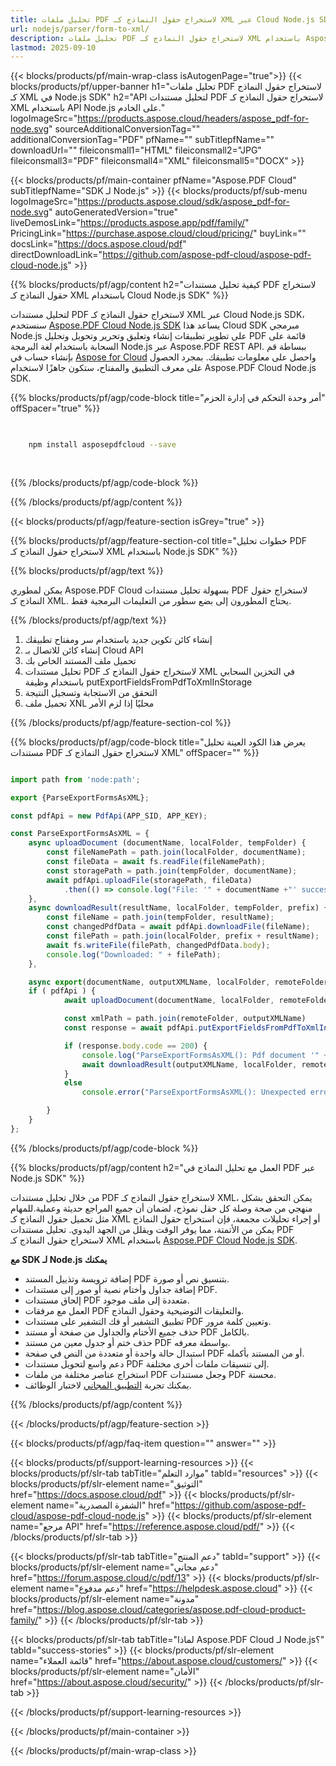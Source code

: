 ```yaml
---
title: تحليل ملفات PDF لاستخراج حقول النماذج كـ XML عبر Cloud Node.js SDK
url: nodejs/parser/form-to-xml/
description: تحليل ملفات PDF لاستخراج حقول النماذج كـ XML باستخدام Aspose.PDF Cloud SDK لـ Node.js. تحسين إمكانية الاكتشاف والفهرسة.
lastmod: 2025-09-10
---
```


{{< blocks/products/pf/main-wrap-class isAutogenPage="true">}}
{{< blocks/products/pf/upper-banner h1="تحليل ملفات PDF لاستخراج حقول النماذج كـ XML في Node.js SDK" h2="API لتحليل مستندات PDF لاستخراج حقول النماذج كـ XML باستخدام API Node.js على الخادم." logoImageSrc="https://products.aspose.cloud/headers/aspose_pdf-for-node.svg" sourceAdditionalConversionTag="" additionalConversionTag="PDF" pfName="" subTitlepfName="" downloadUrl="" fileiconsmall1="HTML" fileiconsmall2="JPG" fileiconsmall3="PDF" fileiconsmall4="XML" fileiconsmall5="DOCX" >}}

{{< blocks/products/pf/main-container pfName="Aspose.PDF Cloud" subTitlepfName="SDK لـ Node.js" >}}
{{< blocks/products/pf/sub-menu logoImageSrc="https://products.aspose.cloud/sdk/aspose_pdf-for-node.svg"
autoGeneratedVersion="true"
liveDemosLink="https://products.aspose.app/pdf/family/" PricingLink="https://purchase.aspose.cloud/cloud/pricing/" buyLink="" docsLink="https://docs.aspose.cloud/pdf"  directDownloadLink="https://github.com/aspose-pdf-cloud/aspose-pdf-cloud-node.js" >}}

{{% blocks/products/pf/agp/content h2="كيفية تحليل مستندات PDF لاستخراج حقول النماذج كـ XML باستخدام Cloud Node.js SDK" %}}

لتحليل مستندات PDF لاستخراج حقول النماذج كـ XML عبر Cloud Node.js SDK، سنستخدم
[Aspose.PDF Cloud Node.js SDK](https://products.aspose.cloud/pdf/nodejs/)
يساعد هذا Cloud SDK مبرمجي Node.js على تطوير تطبيقات إنشاء وتعليق وتحرير وتحويل وتحليل PDF قائمة على السحابة باستخدام لغة البرمجة Node.js عبر Aspose.PDF REST API. ببساطة قم بإنشاء حساب في [Aspose for Cloud](https://dashboard.aspose.cloud/#/apps) واحصل على معلومات تطبيقك. بمجرد الحصول على معرف التطبيق والمفتاح، ستكون جاهزًا لاستخدام Aspose.PDF Cloud Node.js SDK.

{{% blocks/products/pf/agp/code-block title="أمر وحدة التحكم في إدارة الحزم" offSpacer="true" %}}

```bash

     
    npm install asposepdfcloud --save
     
     

```

{{% /blocks/products/pf/agp/code-block %}}

{{% /blocks/products/pf/agp/content %}}

{{< blocks/products/pf/agp/feature-section isGrey="true" >}}

{{% blocks/products/pf/agp/feature-section-col title="خطوات تحليل PDF لاستخراج حقول النماذج كـ XML باستخدام Node.js SDK" %}}

{{% blocks/products/pf/agp/text %}}

يمكن لمطوري Aspose.PDF Cloud بسهولة تحليل مستندات PDF لاستخراج حقول النماذج كـ XML. يحتاج المطورون إلى بضع سطور من التعليمات البرمجية فقط.

{{% /blocks/products/pf/agp/text %}}

1. إنشاء كائن تكوين جديد باستخدام سر ومفتاح تطبيقك
1. إنشاء كائن للاتصال بـ Cloud API
1. تحميل ملف المستند الخاص بك
1. تحليل مستندات PDF لاستخراج حقول النماذج كـ XML في التخزين السحابي باستخدام وظيفة putExportFieldsFromPdfToXmlInStorage
1. التحقق من الاستجابة وتسجيل النتيجة
1. تحميل ملف XNL محليًا إذا لزم الأمر

{{% /blocks/products/pf/agp/feature-section-col %}}

{{% blocks/products/pf/agp/code-block title="يعرض هذا الكود العينة تحليل مستندات PDF لاستخراج حقول النماذج كـ XML" offSpacer="" %}}

```js

import path from 'node:path';

export {ParseExportFormsAsXML};

const pdfApi = new PdfApi(APP_SID, APP_KEY);

const ParseExportFormsAsXML = {
    async uploadDocument (documentName, localFolder, tempFolder) {
        const fileNamePath = path.join(localFolder, documentName);
        const fileData = await fs.readFile(fileNamePath);
        const storagePath = path.join(tempFolder, documentName);
        await pdfApi.uploadFile(storagePath, fileData)
            .then(() => console.log("File: '" + documentName +"' successfully uploaded."));
    },
    async downloadResult(resultName, localFolder, tempFolder, prefix) {
        const fileName = path.join(tempFolder, resultName);
        const changedPdfData = await pdfApi.downloadFile(fileName);
        const filePath = path.join(localFolder, prefix + resultName);
        await fs.writeFile(filePath, changedPdfData.body);
        console.log("Downloaded: " + filePath);
    },

    async export(documentName, outputXMLName, localFolder, remoteFolder) {
	if ( pdfApi ) {
            await uploadDocument(documentName, localFolder, remoteFolder);

            const xmlPath = path.join(remoteFolder, outputXMLName)
            const response = await pdfApi.putExportFieldsFromPdfToXmlInStorage( documentName, xmlPath, null, remoteFolder );

            if (response.body.code == 200) {
                console.log("ParseExportFormsAsXML(): Pdf document '" + documentName + "' form fields successfully exported to '" + outputXMLName + "' file!");
                await downloadResult(outputXMLName, localFolder, remoteFolder, "");
            }
            else
                console.error("ParseExportFormsAsXML(): Unexpected error!") 

        }
    }
};
```

{{% /blocks/products/pf/agp/code-block %}}

{{% blocks/products/pf/agp/content h2="العمل مع تحليل النماذج في PDF عبر Node.js SDK" %}}

من خلال تحليل مستندات PDF لاستخراج حقول النماذج كـ XML، يمكن التحقق بشكل منهجي من صحة وصلة كل حقل نموذج، لضمان أن جميع المراجع حديثة وعملية.​ للمهام مثل تحميل حقول النماذج كـ XML أو إجراء تحليلات مجمعة، فإن استخراج حقول النماذج يمكن من الأتمتة، مما يوفر الوقت ويقلل من الجهد اليدوي.
تحليل مستندات PDF لاستخراج حقول النماذج كـ XML باستخدام [Aspose.PDF Cloud Node.js SDK](https://products.aspose.cloud/pdf/nodejs/).

**مع SDK لـ Node.js يمكنك**

+ إضافة ترويسة وتذييل المستند PDF بتنسيق نص أو صورة.
+ إضافة جداول وأختام نصية أو صور إلى مستندات PDF.
+ إلحاق مستندات PDF متعددة إلى ملف موجود.
+ العمل مع مرفقات PDF والتعليقات التوضيحية وحقول النماذج.
+ تطبيق التشفير أو فك التشفير على مستندات PDF وتعيين كلمة مرور.
+ حذف جميع الأختام والجداول من صفحة أو مستند PDF بالكامل.
+ حذف ختم أو جدول معين من مستند PDF بواسطة معرفه.
+ استبدال حالة واحدة أو متعددة من النص في صفحة PDF أو من المستند بأكمله.
+ دعم واسع لتحويل مستندات PDF إلى تنسيقات ملفات أخرى مختلفة.
+ استخراج عناصر مختلفة من ملفات PDF وجعل مستندات PDF محسنة.
+ يمكنك تجربة [التطبيق المجاني](https://products.aspose.app/pdf/) لاختبار الوظائف.

{{% /blocks/products/pf/agp/content %}}

{{< /blocks/products/pf/agp/feature-section >}}

{{< blocks/products/pf/agp/faq-item question="" answer="" >}}

{{< blocks/products/pf/support-learning-resources >}}
{{< blocks/products/pf/slr-tab tabTitle="موارد التعلم" tabId="resources" >}}
{{< blocks/products/pf/slr-element name="التوثيق" href="https://docs.aspose.cloud/pdf" >}}
{{< blocks/products/pf/slr-element name="الشفرة المصدرية" href="https://github.com/aspose-pdf-cloud/aspose-pdf-cloud-node.js" >}}
{{< blocks/products/pf/slr-element name="مرجع API" href="https://reference.aspose.cloud/pdf/" >}}
{{< /blocks/products/pf/slr-tab >}}

{{< blocks/products/pf/slr-tab tabTitle="دعم المنتج" tabId="support" >}}
{{< blocks/products/pf/slr-element name="دعم مجاني" href="https://forum.aspose.cloud/c/pdf/13" >}}
{{< blocks/products/pf/slr-element name="دعم مدفوع" href="https://helpdesk.aspose.cloud" >}}
{{< blocks/products/pf/slr-element name="مدونة" href="https://blog.aspose.cloud/categories/aspose.pdf-cloud-product-family/" >}}
{{< /blocks/products/pf/slr-tab >}}

{{< blocks/products/pf/slr-tab tabTitle="لماذا Aspose.PDF Cloud لـ Node.js؟" tabId="success-stories" >}}
{{< blocks/products/pf/slr-element name="قائمة العملاء" href="https://about.aspose.cloud/customers/" >}}
{{< blocks/products/pf/slr-element name="الأمان" href="https://about.aspose.cloud/security/" >}}
{{< /blocks/products/pf/slr-tab >}}

{{< /blocks/products/pf/support-learning-resources >}}

{{< /blocks/products/pf/main-container >}}

{{< /blocks/products/pf/main-wrap-class >}}



